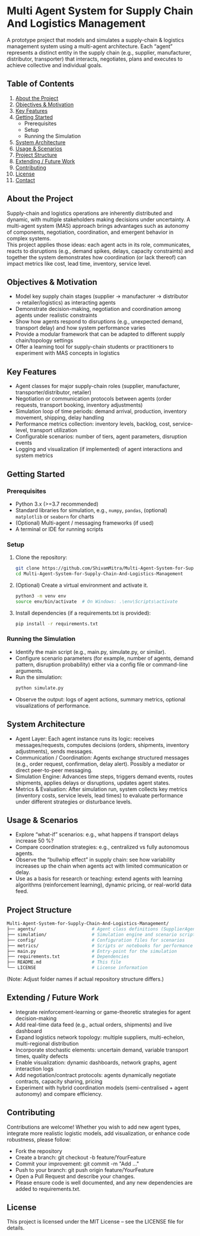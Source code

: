 # Multi Agent System for Supply Chain And Logistics Management

A prototype project that models and simulates a supply-chain & logistics management system using a multi-agent architecture. Each “agent” represents a distinct entity in the supply chain (e.g., supplier, manufacturer, distributor, transporter) that interacts, negotiates, plans and executes to achieve collective and individual goals.

## Table of Contents
1. [About the Project](#about-the-project)  
2. [Objectives & Motivation](#objectives-motivation)  
3. [Key Features](#key-features)  
4. [Getting Started](#getting-started)  
   - Prerequisites  
   - Setup  
   - Running the Simulation  
5. [System Architecture](#system-architecture)  
6. [Usage & Scenarios](#usage-scenarios)  
7. [Project Structure](#project-structure)  
8. [Extending / Future Work](#future-work)  
9. [Contributing](#contributing)  
10. [License](#license)  
11. [Contact](#contact)  

## About the Project
Supply-chain and logistics operations are inherently distributed and dynamic, with multiple stakeholders making decisions under uncertainty. A multi-agent system (MAS) approach brings advantages such as autonomy of components, negotiation, coordination, and emergent behavior in complex systems.  
This project applies those ideas: each agent acts in its role, communicates, reacts to disruptions (e.g., demand spikes, delays, capacity constraints) and together the system demonstrates how coordination (or lack thereof) can impact metrics like cost, lead time, inventory, service level.

## Objectives & Motivation
- Model key supply chain stages (supplier → manufacturer → distributor → retailer/logistics) as interacting agents  
- Demonstrate decision-making, negotiation and coordination among agents under realistic constraints  
- Show how agents respond to disruptions (e.g., unexpected demand, transport delay) and how system performance varies  
- Provide a modular framework that can be adapted to different supply chain/topology settings  
- Offer a learning tool for supply-chain students or practitioners to experiment with MAS concepts in logistics  

## Key Features
- Agent classes for major supply-chain roles (supplier, manufacturer, transporter/distributor, retailer)  
- Negotiation or communication protocols between agents (order requests, transport booking, inventory adjustments)  
- Simulation loop of time periods: demand arrival, production, inventory movement, shipping, delay handling  
- Performance metrics collection: inventory levels, backlog, cost, service-level, transport utilization  
- Configurable scenarios: number of tiers, agent parameters, disruption events  
- Logging and visualization (if implemented) of agent interactions and system metrics  

## Getting Started

### Prerequisites
- Python 3.x (>=3.7 recommended)  
- Standard libraries for simulation, e.g., `numpy`, `pandas`, (optional) `matplotlib` or `seaborn` for charts  
- (Optional) Multi-agent / messaging frameworks (if used)  
- A terminal or IDE for running scripts

### Setup
1. Clone the repository:  
   ```bash
   git clone https://github.com/ShivamMitra/Multi-Agent-System-for-Supply-Chain-And-Logistics-Management.git
   cd Multi-Agent-System-for-Supply-Chain-And-Logistics-Management

2. (Optional) Create a virtual environment and activate it.
   ```bash
   python3 -m venv env
   source env/bin/activate  # On Windows: .\env\Scripts\activate

3. Install dependencies (if a requirements.txt is provided):
   ```bash
   pip install -r requirements.txt

### Running the Simulation
- Identify the main script (e.g., main.py, simulate.py, or similar).
- Configure scenario parameters (for example, number of agents, demand pattern, disruption probability) either via a config file or command-line arguments.
- Run the simulation:
  ```bash
  python simulate.py
- Observe the output: logs of agent actions, summary metrics, optional visualizations of performance.

## System Architecture
- Agent Layer: Each agent instance runs its logic: receives messages/requests, computes decisions (orders, shipments, inventory adjustments), sends messages.
- Communication / Coordination: Agents exchange structured messages (e.g., order request, confirmation, delay alert). Possibly a mediator or direct peer-to-peer messaging.
- Simulation Engine: Advances time steps, triggers demand events, routes shipments, applies delays or disruptions, updates agent states.
- Metrics & Evaluation: After simulation run, system collects key metrics (inventory costs, service levels, lead times) to evaluate performance under different strategies or disturbance levels.

## Usage & Scenarios
- Explore “what-if” scenarios: e.g., what happens if transport delays increase 50 %?
- Compare coordination strategies: e.g., centralized vs fully autonomous agents.
- Observe the “bullwhip effect” in supply chain: see how variability increases up the chain when agents act with limited communication or delay.
- Use as a basis for research or teaching: extend agents with learning algorithms (reinforcement learning), dynamic pricing, or real-world data feed.

## Project Structure
```bash
Multi-Agent-System-for-Supply-Chain-And-Logistics-Management/
├── agents/                     # Agent class definitions (SupplierAgent, ManufacturerAgent, etc)
├── simulation/                 # Simulation engine and scenario scripts
├── config/                     # Configuration files for scenarios
├── metrics/                    # Scripts or notebooks for performance plotting
├── main.py                     # Entry‐point for the simulation
├── requirements.txt            # Dependencies
├── README.md                   # This file
└── LICENSE                     # License information
```
(Note: Adjust folder names if actual repository structure differs.)

## Extending / Future Work
- Integrate reinforcement-learning or game-theoretic strategies for agent decision-making
- Add real-time data feed (e.g., actual orders, shipments) and live dashboard
- Expand logistics network topology: multiple suppliers, multi-echelon, multi-regional distribution
- Incorporate stochastic elements: uncertain demand, variable transport times, quality defects
- Enable visualization: dynamic dashboards, network graphs, agent interaction logs
- Add negotiation/contract protocols: agents dynamically negotiate contracts, capacity sharing, pricing
- Experiment with hybrid coordination models (semi-centralised + agent autonomy) and compare efficiency.

## Contributing
Contributions are welcome! Whether you wish to add new agent types, integrate more realistic logistic models, add visualization, or enhance code robustness, please follow:
- Fork the repository
- Create a branch: git checkout -b feature/YourFeature
- Commit your improvement: git commit -m "Add …"
- Push to your branch: git push origin feature/YourFeature
- Open a Pull Request and describe your changes.
- Please ensure code is well documented, and any new dependencies are added to requirements.txt.

## License
This project is licensed under the MIT License – see the LICENSE file for details.
